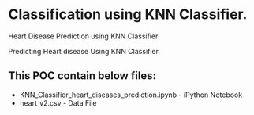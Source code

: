 # Classification using KNN Classifier.

Heart Disease Prediction using KNN Classifier

Predicting Heart disease Using KNN Classifier.

## This POC contain below files:

- KNN_Classifier_heart_diseases_prediction.ipynb - iPython Notebook
- heart_v2.csv - Data File
